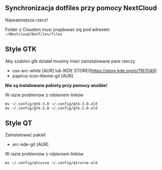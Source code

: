 ## Synchronizacja dotfiles przy pomocy NextCloud

Najważniejsza rzecz! 

Folder z Cloudem musi znajdować się pod adresem `~/Nextcloud/Dotfiles/files`

## Style GTK

Aby szablon gtk działał musimy mieć zainstalowane pare rzeczy

* osx-arc-white [AUR] lub (KDE STORE)[https://store.kde.org/p/1167049]
* papirus-icon-theme-git [AUR]

**Nie są instalowane pakiety przy pomocy ansible!**

W razie problemów z robieniem linków

```
mv ~/.config/gtk-3.0 ~/.config/gtk-3.0.old
mv ~/.config/gtk-2.0 ~/.config/gtk-2.0.old
```

## Style QT 

Zainstalować pakiet

* arc-kde-git [AUR]

W razie problemów z robieniem linków

```
mv ~/.config/qtcurve ~/.config/qtcurve.old
```
